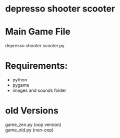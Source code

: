 # depresso shooter scooter 

# Main Game File  
depresso shooter scooter.py  

# Requirements:
- python  
- pygame  
- images and sounds folder  

# old Versions  
game_zen.py  (oop version)  
game_old.py  (non-oop)  
